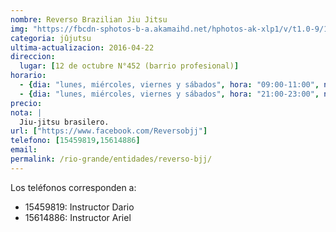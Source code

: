 ```yaml
---
nombre: Reverso Brazilian Jiu Jitsu
img: "https://fbcdn-sphotos-b-a.akamaihd.net/hphotos-ak-xlp1/v/t1.0-9/12743934_1733531846893971_7556028317915840254_n.jpg?oh=8b4ac4635986a7b7b2efb8c39848d675&oe=5772867E&__gda__=1470529643_5106978af8f13584633635322f9b2e7e"
categoria: jûjutsu
ultima-actualizacion: 2016-04-22
direccion: 
  lugar: [12 de octubre N°452 (barrio profesional)]
horario: 
  - {dia: "lunes, miércoles, viernes y sábados", hora: "09:00-11:00", nota: "" }
  - {dia: "lunes, miércoles, viernes y sábados", hora: "21:00-23:00", nota: "" }
precio: 
nota: | 
  Jiu-jitsu brasilero.  
url: ["https://www.facebook.com/Reversobjj"]
telefono: [15459819,15614886]
email: 
permalink: /rio-grande/entidades/reverso-bjj/
---
```


Los teléfonos corresponden a:

- 15459819: Instructor Dario
- 15614886: Instructor Ariel 